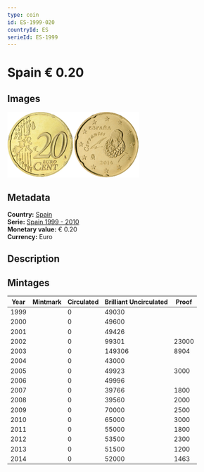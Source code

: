 ```yaml
---
type: coin
id: ES-1999-020
countryId: ES
serieId: ES-1999
---
```


# Spain € 0.20

## Images

<img src="../../../Images/common-2002-020.webp" height="150" alt="Front image"><img src="Images/spain-1999-020.webp" height="150" alt="Back image">

## Metadata

**Country:** [Spain](../index.md)\
**Serie:** [Spain 1999 - 2010](index.md)\
**Monetary value:** € 0.20\
**Currency:** Euro

## Description

## Mintages

| Year | Mintmark | Circulated | Brilliant Uncirculated | Proof |
| ---- | -------- | ---------- | ---------------------- | ----- |
| 1999 |          | 0          | 49030                  |       |
| 2000 |          | 0          | 49600                  |       |
| 2001 |          | 0          | 49426                  |       |
| 2002 |          | 0          | 99301                  | 23000 |
| 2003 |          | 0          | 149306                 | 8904  |
| 2004 |          | 0          | 43000                  |       |
| 2005 |          | 0          | 49923                  | 3000  |
| 2006 |          | 0          | 49996                  |       |
| 2007 |          | 0          | 39766                  | 1800  |
| 2008 |          | 0          | 39560                  | 2000  |
| 2009 |          | 0          | 70000                  | 2500  |
| 2010 |          | 0          | 65000                  | 3000  |
| 2011 |          | 0          | 55000                  | 1800  |
| 2012 |          | 0          | 53500                  | 2300  |
| 2013 |          | 0          | 51500                  | 1200  |
| 2014 |          | 0          | 52000                  | 1463  |
